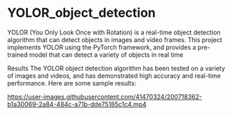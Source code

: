 # YOLOR_object_detection

YOLOR (You Only Look Once with Rotation) is a real-time object detection algorithm that can detect objects in images and video frames. This project implements YOLOR using the PyTorch framework, and provides a pre-trained model that can detect a variety of objects in real time

Results
The YOLOR object detection algorithm has been tested on a variety of images and videos, and has demonstrated high accuracy and real-time performance. Here are some sample results:


https://user-images.githubusercontent.com/41470324/200718362-b1a30069-2a84-484c-a71b-dde75185c1c4.mp4

